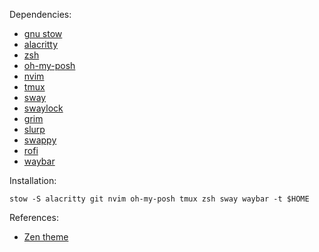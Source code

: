 Dependencies:
- [gnu stow](https://www.gnu.org/software/stow/)
- [alacritty](https://github.com/alacritty/alacritty)
- [zsh](https://github.com/ohmyzsh/ohmyzsh/wiki/Installing-ZSH)
- [oh-my-posh](https://ohmyposh.dev)
- [nvim](https://neovim.io)
- [tmux](https://github.com/tmux/tmux/wiki)
- [sway](https://swaywm.org)
- [swaylock](https://github.com/swaywm/swaylock)
- [grim](https://github.com/emersion/grim)
- [slurp](https://github.com/emersion/slurp)
- [swappy](https://github.com/jtheoof/swappy)
- [rofi](https://github.com/davatorium/rofi)
- [waybar](https://github.com/Alexays/Waybar)

Installation:
```bah
stow -S alacritty git nvim oh-my-posh tmux zsh sway waybar -t $HOME
```

References:
- [Zen theme](https://github.com/dreamsofautonomy/zen-omp)
